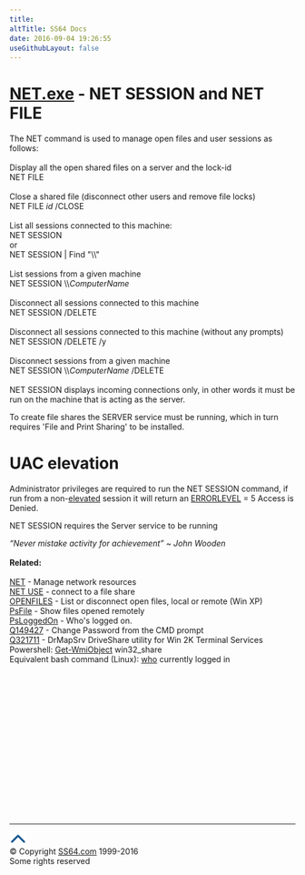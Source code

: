 ```yaml
---
title:
altTitle: SS64 Docs
date: 2016-09-04 19:26:55
useGithubLayout: false
---
```

<!-- #BeginLibraryItem "/Library/head_nt.lbi" --><!-- #EndLibraryItem --><h1><a href="net.html">NET.exe</a> - NET SESSION and NET FILE</h1> 
<p>The NET command is used to manage open files and user sessions as follows: <br>
<br>
Display all the open shared files on a server and the lock-id<br>
<span class="code">NET FILE</span><br><br>
Close a shared file (disconnect other users and remove file locks)<br>
<span class="code">NET FILE <i>id</i> /CLOSE</span><br><br>
List all sessions connected to this machine:<br>
<span class="code">NET SESSION<br></span>or<br>
<span class="code">NET SESSION | Find "\\"</span><br><br>
List sessions from a given machine<br>
<span class="code">NET SESSION \\<i>ComputerName</i></span><br><br>
Disconnect all sessions connected to this machine<br>
<span class="code">NET SESSION /DELETE</span><br><br>
Disconnect all sessions connected to this machine (without any prompts)<br>
<span class="code">NET SESSION /DELETE /y</span><br><br>
Disconnect sessions from a given machine<br>
<span class="code">NET SESSION \\<i>ComputerName</i> /DELETE</span><br><br>
NET SESSION displays incoming connections only, in other words it must be run on the machine that is acting as the server.</p>
<p>To create file shares the SERVER service must be running, which in turn requires 'File and Print Sharing' to be installed.</p>
<h1> UAC elevation</h1>
<p>Administrator privileges are required to run the NET SESSION command, if run from a non-<a href="syntax-elevate.html">elevated</a> session it will return an <a href="errorlevel.html">ERRORLEVEL</a> = 5 Access is Denied. </p>
<p>NET SESSION  requires the Server service to be running</p>
<p><i class="quote">“Never mistake activity for achievement” ~ John Wooden</i><br>
<br>
<b>Related:<br>
</b><br>
<a href="net.html">NET</a> - Manage network resources<br>
<a href="net_use.html">NET USE</a> - connect to a file share <br>
<a href="openfiles.html">OPENFILES</a> - List or disconnect open files, local or remote (Win XP)<br>
<a href="psfile.html">PsFile</a> - Show files opened remotely<br>
<a href="psloggedon.html">PsLoggedOn</a> - Who's logged on.<br>
<a href="https://support.microsoft.com/kb/149427">Q149427</a> - Change Password from the CMD prompt<br>
<a href="https://support.microsoft.com/kb/321711">Q321711</a> -
 DrMapSrv DriveShare utility for Win 2K Terminal Services<br>
 Powershell: <a href="../ps/get-wmiobject.html">Get-WmiObject</a> win32_share<br>
Equivalent bash command (Linux): <a href="../bash/who.html">who</a> currently logged in</p><!-- #BeginLibraryItem "/Library/foot_nt.lbi" --><p><script async="" src="//pagead2.googlesyndication.com/pagead/js/adsbygoogle.js"></script>
<!-- windows300 -->
<ins class="adsbygoogle" style="display:inline-block;width:300px;height:250px" data-ad-client="ca-pub-6140977852749469" data-ad-slot="7649547908"></ins>
<script>
(adsbygoogle = window.adsbygoogle || []).push({});
</script></p>
<hr>
<div id="bl" class="footer"><a href="#"><img src="../images/top.png" width="30" height="22" alt="Back to the Top"></a></div>
<div id="br" class="footer, tagline">© Copyright <a href="http://ss64.com/">SS64.com</a> 1999-2016<br>
Some rights reserved</div><!-- #EndLibraryItem -->
